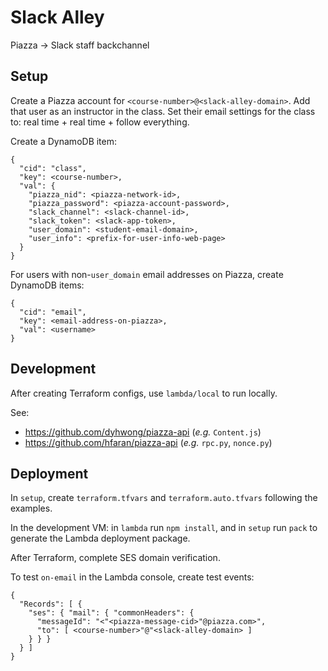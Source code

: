 Slack Alley
===========

Piazza &rarr; Slack staff backchannel


Setup
-----

Create a Piazza account for `<course-number>@<slack-alley-domain>`.
Add that user as an instructor in the class.
Set their email settings for the class to: real time + real time + follow everything.

Create a DynamoDB item:

    {
      "cid": "class",
      "key": <course-number>,
      "val": {
        "piazza_nid": <piazza-network-id>,
        "piazza_password": <piazza-account-password>,
        "slack_channel": <slack-channel-id>,
        "slack_token": <slack-app-token>,
        "user_domain": <student-email-domain>,
        "user_info": <prefix-for-user-info-web-page>
      }
    }

For users with non-`user_domain` email addresses on Piazza, create DynamoDB items:

    {
      "cid": "email",
      "key": <email-address-on-piazza>,
      "val": <username>
    }


Development
-----------

After creating Terraform configs, use `lambda/local` to run locally.

See:

 + https://github.com/dyhwong/piazza-api (*e.g.* `Content.js`)
 + https://github.com/hfaran/piazza-api (*e.g.* `rpc.py`, `nonce.py`)


Deployment
----------

In `setup`, create `terraform.tfvars` and `terraform.auto.tfvars` following the examples.

In the development VM: in `lambda` run `npm install`, and in `setup` run `pack` to generate the Lambda deployment package.

After Terraform, complete SES domain verification.

To test `on-email` in the Lambda console, create test events:

    {
      "Records": [ {
        "ses": { "mail": { "commonHeaders": {
          "messageId": "<"<piazza-message-cid>"@piazza.com>",
          "to": [ <course-number>"@"<slack-alley-domain> ]
        } } }
      } ]
    }
